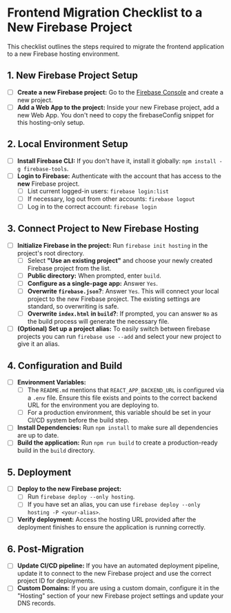# Frontend Migration Checklist to a New Firebase Project

This checklist outlines the steps required to migrate the frontend application to a new Firebase hosting environment.

## 1. New Firebase Project Setup

- [ ] **Create a new Firebase project:** Go to the [Firebase Console](https://console.firebase.google.com/) and create a new project.
- [ ] **Add a Web App to the project:** Inside your new Firebase project, add a new Web App. You don't need to copy the firebaseConfig snippet for this hosting-only setup.

## 2. Local Environment Setup

- [ ] **Install Firebase CLI:** If you don't have it, install it globally: `npm install -g firebase-tools`.
- [ ] **Login to Firebase:** Authenticate with the account that has access to the **new** Firebase project.
    - [ ] List current logged-in users: `firebase login:list`
    - [ ] If necessary, log out from other accounts: `firebase logout`
    - [ ] Log in to the correct account: `firebase login`

## 3. Connect Project to New Firebase Hosting

- [ ] **Initialize Firebase in the project:** Run `firebase init hosting` in the project's root directory.
    - [ ] Select **"Use an existing project"** and choose your newly created Firebase project from the list.
    - [ ] **Public directory:** When prompted, enter `build`.
    - [ ] **Configure as a single-page app:** Answer `Yes`.
    - [ ] **Overwrite `firebase.json`?**: Answer `Yes`. This will connect your local project to the new Firebase project. The existing settings are standard, so overwriting is safe.
    - [ ] **Overwrite `index.html` in `build`?**: If prompted, you can answer `No` as the build process will generate the necessary file.
- [ ] **(Optional) Set up a project alias:** To easily switch between firebase projects you can run `firebase use --add` and select your new project to give it an alias.

## 4. Configuration and Build

- [ ] **Environment Variables:**
    - [ ] The `README.md` mentions that `REACT_APP_BACKEND_URL` is configured via a `.env` file. Ensure this file exists and points to the correct backend URL for the environment you are deploying to.
    - [ ] For a production environment, this variable should be set in your CI/CD system before the build step.
- [ ] **Install Dependencies:** Run `npm install` to make sure all dependencies are up to date.
- [ ] **Build the application:** Run `npm run build` to create a production-ready build in the `build` directory.

## 5. Deployment

- [ ] **Deploy to the new Firebase project:**
    - [ ] Run `firebase deploy --only hosting`.
    - [ ] If you have set an alias, you can use `firebase deploy --only hosting -P <your-alias>`.
- [ ] **Verify deployment:** Access the hosting URL provided after the deployment finishes to ensure the application is running correctly.

## 6. Post-Migration

- [ ] **Update CI/CD pipeline:** If you have an automated deployment pipeline, update it to connect to the new Firebase project and use the correct project ID for deployments.
- [ ] **Custom Domains:** If you are using a custom domain, configure it in the "Hosting" section of your new Firebase project settings and update your DNS records.
